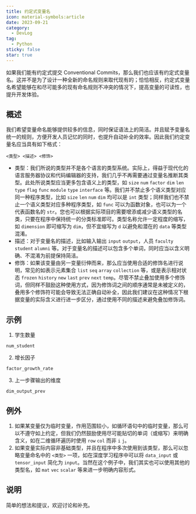 ```yaml
---
title: 约定式变量名
icon: material-symbols:article
date: 2023-09-21
category:
  - DevLog
tag:
  - Python
sticky: false
star: true
---
```


如果我们能有约定式提交 Conventional Commits，那么我们也应该有约定式变量名。这并不是为了设计一种全新的命名规则来取代现有的；恰恰相反，约定式变量名希望能够在和尽可能多的现有命名规则不冲突的情况下，提高变量的可读性，也提升开发体验。

## 概述

我们希望变量命名能够提供较多的信息，同时保证语法上的简洁。并且赋予变量名统一的规则，方便开发人员记忆的同时，也提升自动补全的效率。因此我们约定变量名应当具有如下格式：

```
<类型> <描述> <修饰>
```

- 类型：我们所说的类型并不是各个语言的类型系统。实际上，得益于现代化的语言服务器协议和代码编辑器的支持，我们几乎不再需要通过变量名推断其类型。此处所说类型应当更多包含语义上的类型，如 `size` `num` `factor` `dim` `len` `type` `flag` `func` `module` `type` `interface` 等。我们并不禁止多个语义类型对应同一种程序类型，比如 `size` `len` `num` `dim` 均可以是 `int` 类型；同样我们也不禁止一个语义类型对应多种程序类型，如 `func` 可以为函数对象，也可以为一个代表函数名的 `str`。您也可以根据实际项目的需要增添或减少语义类型的名类，只要在程序中保持统一的分类标准即可。类型名称允许一定程度的缩写，如 `dimension` 即可缩写为 `dim`，但不宜缩写为 `d` 以避免和潜在的 `data` 等类型混淆。
- 描述：对于变量名的描述，比如输入输出 `input` `output`，人员 `faculty` `student` `alumni` 等。对于变量名的描述可以包含多个单词，同时应当以含义明确、不混淆为前提保持简洁。
- 修饰：如果该变量由另一变量衍伸而来，那么应当使用合适的修饰名进行说明，常见的如表示元素集合 `list` `seq` `array` `collection` 等，或是表示相对状态 `frozen` `history` `new` `last` `prev` `next` `temp`。尽管不禁止叠加使用多个修饰词，但同样不鼓励这种使用方式，因为修饰词之间的顺序通常是未被定义的，叠用多个修饰符可能会导致无法正确自动补全，因此我们建议在这种情况下根据变量的实际含义进行进一步区分，通过使用不同的描述来避免叠加修饰词。

## 示例

1. 学生数量

```
num_student
```

2. 增长因子

```
factor_growth_rate
```

3. 上一步骤输出的维度

```
dim_output_prev
```

## 例外

1. 如果某变量仅为临时变量，作用范围较小，如循环语句中的临时变量，那么可以不遵守如上约定，但我们仍然鼓励使用尽可能贴切的单词（或缩写）来明确含义，如在二维循环遍历时使用 `row` `col` 而非 `i` `j`。
2. 如果变量实际内容非基础类型，并且在程序中多次使用到该类型，那么可以忽略变量命名中的 `<类型>` 一项，如在深度学习程序中可以将 `data_input` 或 `tensor_input` 简化为 `input`。当然在这个例子中，我们其实也可以使用其他的类型名，如 `mat` `vec` `scalar` 等来进一步明确内容形式。

## 说明

简单的想法和提议，欢迎讨论和补充。

